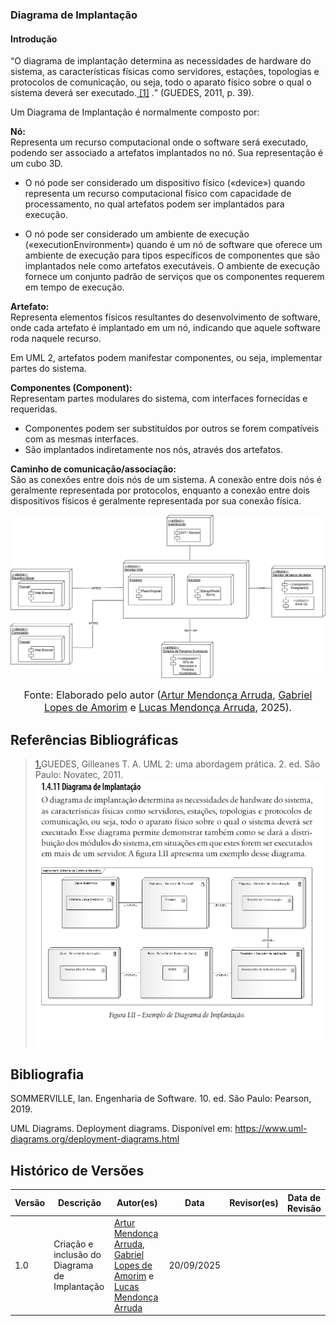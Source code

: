 ### **Diagrama de Implantação**

#### **Introdução**

<q>O diagrama de implantação determina as necessidades de hardware do sistema,
as características físicas como servidores, estações, topologias e protocolos de
comunicação, ou seja, todo o aparato físico sobre o qual o sistema deverá ser
executado.<a id="anchor_1" href=#FRM1> [1]</a> .</q> (GUEDES, 2011, p. 39).

Um Diagrama de Implantação é normalmente composto por:

**Nó:**  
Representa um recurso computacional onde o software será executado, podendo ser associado a artefatos implantados no nó. Sua representação é um cubo 3D.  
- O nó pode ser considerado um dispositivo físico («device») quando representa um recurso computacional físico com capacidade de processamento, no qual artefatos podem ser implantados para execução.  

- O nó pode ser considerado um ambiente de execução («executionEnvironment») quando é um nó de software que oferece um ambiente de execução para tipos específicos de componentes que são implantados nele como artefatos executáveis. O ambiente de execução fornece um conjunto padrão de serviços que os componentes requerem em tempo de execução.


**Artefato:**  
Representa elementos físicos resultantes do desenvolvimento de software, onde cada artefato é implantado em um nó, indicando que aquele software roda naquele recurso.  

Em UML 2, artefatos podem manifestar componentes, ou seja, implementar partes do sistema.

**Componentes (Component):**  
Representam partes modulares do sistema, com interfaces fornecidas e requeridas.  
- Componentes podem ser substituídos por outros se forem compatíveis com as mesmas interfaces.  
- São implantados indiretamente nos nós, através dos artefatos.

**Caminho de comunicação/associação:**  
São as conexões entre dois nós de um sistema. A conexão entre dois nós é geralmente representada por protocolos, enquanto a conexão entre dois dispositivos físicos é geralmente representada por sua conexão física.

![Diagrama de Implantação](../assets/Diagrama_de_Implantação.png)


<font size="3"><p style="text-align: center">Fonte: Elaborado pelo autor ([Artur Mendonça Arruda](https://github.com/ArtyMend07), [Gabriel Lopes de Amorim](https://github.com/BrzGab) e [Lucas Mendonça Arruda](https://github.com/lucasarruda9), 2025).</p></font>


## Referências Bibliográficas

> <a id="FRM1" href="#anchor_1">1.</a>GUEDES, Gilleanes T. A. UML 2: uma abordagem prática. 2. ed. São Paulo: Novatec, 2011.
![livro UML 2](../assets/referencias/DiagramaImplantacao.png)

## Bibliografia

SOMMERVILLE, Ian. Engenharia de Software. 10. ed. São Paulo: Pearson, 2019.

UML Diagrams. Deployment diagrams. Disponível em: https://www.uml-diagrams.org/deployment-diagrams.html

## Histórico de Versões

| Versão | Descrição                            | Autor(es)                                                                                         | Data       | Revisor(es)                                                                                                 | Data de Revisão |
| ------ | ------------------------------------ | ------------------------------------------------------------------------------------------------- | ---------- | ----------------------------------------------------------------------------------------------------------- | --------- |
| 1.0    | Criação e inclusão do Diagrama de Implantação | [Artur Mendonça Arruda](https://github.com/ArtyMend07), [Gabriel Lopes de Amorim](https://github.com/BrzGab) e [Lucas Mendonça Arruda](https://github.com/lucasarruda9) | 20/09/2025 |  | |